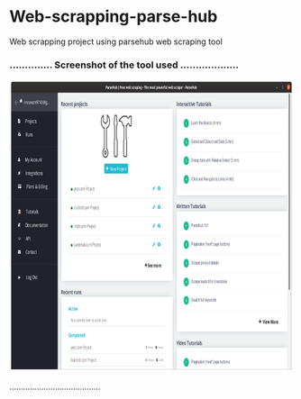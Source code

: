 # Web-scrapping-parse-hub
Web scrapping project using parsehub web scraping tool
### ..............  Screenshot of the tool used  ...................

<img src=parsehub.png height=520 width=1020>

........................................
